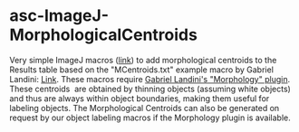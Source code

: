 # asc-ImageJ-MorphologicalCentroids
<p>Very simple ImageJ macros (<a href="https://github.com/peterjlee/asc-ImageJ-MorphologicalCentroids" Title = "Applied Superconductivity Center Morphological Centers Macro Directory" >link</a>) to add morphological centroids to the Results table based on the &quot;MCentroids.txt&quot; example macro by Gabriel Landini: <a href=http://www.mecourse.com/landinig/software/software.html>Link</a>. These macros require <a href="http://www.mecourse.com/landinig/software/software.html">Gabriel Landini's &quot;Morphology&quot; plugin</a>. These centroids  are obtained by thinning objects (assuming white objects) and thus are always within object boundaries, making them useful for labeling objects. The Morphological Centroids can also be generated on request by our object labeling macros if the Morphology plugin is available.</p>
